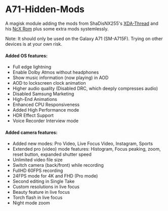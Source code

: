 # A71-Hidden-Mods
A magisk module adding the mods from ShaDisNX255's [XDA-Thread](https://forum.xda-developers.com/t/samsung-galaxy-a71-working-mods.4173295/) and his [NcX Rom](https://forum.xda-developers.com/t/rom-oneui-2-5-twrp-ncx-2-5-for-a71-sm-a715f.4174135/) plus some extra mods systemlessly.

Note: It should only be used on the Galaxy A71 (SM-A715F). Trying on other devices is at your own risk.

#### Added OS features:
- Full edge lightning
- Enable Dolby Atmos without headphones
- Show music information (now playing) in AOD
- AOD to lockscreen clock animation
- Higher audio quality (Disabled DRC, which deeply compresses audio)
- Disabled Samsung Marketing
- High-End Animations
- Enhanced CPU Responsiveness
- Added High Performance mode
- HDR Effect Support
- Voice Recorder Interview mode

#### Added camera features:
- Added new modes: Pro Video, Live Focus Video, Instagram, Sports
- Extended pro (video) mode features: Histogram, Focus peaking, zoom, reset button, expanded shutter speed
- Unlimited video file size
- Switch camera (back/front) while recording
- FullHD 60FPS recording
- 24FPS mode for 4K and FHD (Pro mode)
- Second editing in Single Take
- Custom resolutions in live focus
- Beauty feature in live focus
- Torch flash in live focus
- Night mode zoom
